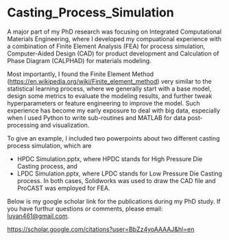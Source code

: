 # Casting_Process_Simulation

A major part of my PhD research was focusing on Integrated Computational Materials Engineering, where I developed my compuational experience with a combination of Finite Element Analysis (FEA) for process simulation, Computer-Aided Design (CAD) for product development and Calculation of Phase Diagram (CALPHAD) for materials modeling.

Most importantly, I found the Finite Element Method (https://en.wikipedia.org/wiki/Finite_element_method) very similar to the statistical learning process, where we generally start with a base model, design some metrics to evaluate the modeling results, and further tweak hyperparameters or feature engineering to improve the model. Such experience has become my early exposure to deal with big data, especially when I used Python to write sub-routines and MATLAB for data post-processing and visualization.

To give an example, I included two powerpoints about two different casting process simulation, which are 
* HPDC Simulation.pptx, where HPDC stands for High Pressure Die Casting process, and 
* LPDC Simulation.pptx, where LPDC stands for Low Pressure Die Casting process. 
In both cases, Solidworks was used to draw the CAD file and ProCAST was employed for FEA.

Below is my google scholar link for the publications during my PhD study. If you have furthur questions or comments, please email: luyan461@gmail.com.

https://scholar.google.com/citations?user=BbZz4yoAAAAJ&hl=en

